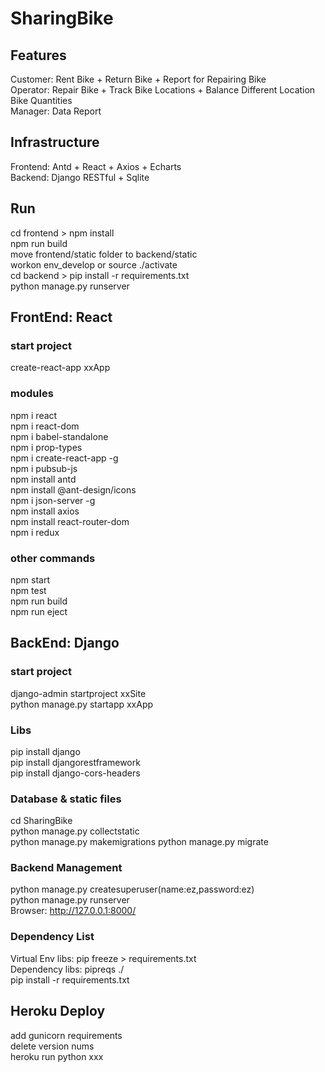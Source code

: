 # SharingBike  

## Features
Customer: Rent Bike + Return Bike + Report for Repairing Bike  
Operator: Repair Bike + Track Bike Locations + Balance Different Location Bike Quantities  
Manager: Data Report  
  
## Infrastructure
Frontend: Antd + React + Axios + Echarts  
Backend: Django RESTful + Sqlite  
  
## Run
cd frontend > npm install  
npm run build  
move frontend/static folder to backend/static  
workon env_develop  or source ./activate  
cd backend > pip install -r requirements.txt  
python manage.py runserver  
  
## FrontEnd: React
### start project  
create-react-app xxApp  
  
### modules  
npm i react  
npm i react-dom  
npm i babel-standalone  
npm i prop-types  
npm i create-react-app -g  
npm i pubsub-js  
npm install antd  
npm install @ant-design/icons  
npm i json-server -g  
npm install axios  
npm install react-router-dom  
npm i redux  
  
### other commands  
npm start  
npm test  
npm run build  
npm run eject  
  
## BackEnd: Django
### start project  
django-admin startproject xxSite  
python manage.py startapp xxApp  
  
### Libs
pip install django  
pip install djangorestframework  
pip install django-cors-headers   
  
### Database & static files  
cd SharingBike  
python manage.py collectstatic  
python manage.py makemigrations
python manage.py migrate  
  
### Backend Management  
python manage.py createsuperuser(name:ez,password:ez)  
python manage.py runserver  
Browser: http://127.0.0.1:8000/  
  
### Dependency List  
Virtual Env libs: pip freeze > requirements.txt   
Dependency libs: pipreqs ./  
pip install -r requirements.txt   
  
## Heroku Deploy  
add gunicorn requirements  
delete version nums  
heroku run python xxx  
  
